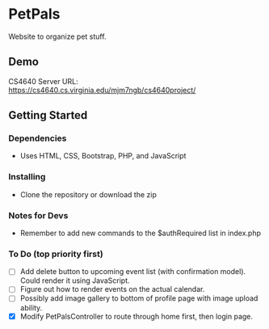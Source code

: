 # PetPals

Website to organize pet stuff.

## Demo

CS4640 Server URL: https://cs4640.cs.virginia.edu/mjm7ngb/cs4640project/<br>


## Getting Started

### Dependencies

* Uses HTML, CSS, Bootstrap, PHP, and JavaScript


### Installing

* Clone the repository or download the zip

### Notes for Devs
* Remember to add new commands to the $authRequired list in index.php

### To Do (top priority first)
- [ ] Add delete button to upcoming event list (with confirmation model). Could render it using JavaScript.
- [ ] Figure out how to render events on the actual calendar.
- [ ] Possibly add image gallery to bottom of profile page with image upload ability.
- [X] Modify PetPalsController to route through home first, then login page.
